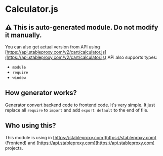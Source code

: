 # Calculator.js

## ⚠️ This is auto-generated module. Do not modify it manually.

You can also get actual version from API using [https://api.stableproxy.com/v2/cart/calculator.js](https://api.stableproxy.com/v2/cart/calculator.js)
API also supports types:

* `module`
* `require`
* `window`

## How generator works?

Generator convert backend code to frontend code. It's very simple. It just replace all `require` to `import` and add `export default` to the end of file.

## Who using this?

This module is using in [https://stableproxy.com](https://stableproxy.com) (Frontend) and [https://api.stableproxy.com](https://api.stableproxy.com) projects.